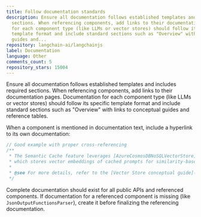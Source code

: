 ```yaml
---
title: Follow documentation standards
description: Ensure all documentation follows established templates and includes required
  sections. When referencing components, add links to their documentation pages. Documentation
  for each component type (like LLMs or vector stores) should follow its specific
  template format and include standard sections such as "Overview" with links to conceptual
  guides and...
repository: langchain-ai/langchainjs
label: Documentation
language: Other
comments_count: 5
repository_stars: 15004
---
```


Ensure all documentation follows established templates and includes required sections. When referencing components, add links to their documentation pages. Documentation for each component type (like LLMs or vector stores) should follow its specific template format and include standard sections such as "Overview" with links to conceptual guides and reference tables.

When a component is mentioned in documentation text, include a hyperlink to its own documentation:

```typescript
// Good example with proper cross-referencing
/**
 * The Semantic Cache feature leverages [AzureCosmosDBNoSQLVectorStore](/docs/integrations/vectorstores/azure_cosmosdb_nosql) 
 * which stores vector embeddings of cached prompts for similarity-based searches.
 * 
 * @see For more details, refer to the [Vector Store conceptual guide](/docs/concepts/vector_stores)
 */
```

Complete documentation should exist for all public APIs and referenced components. If documentation for a referenced component is missing (like `JsonOutputFunctionsParser`), create it before finalizing the referencing documentation.
